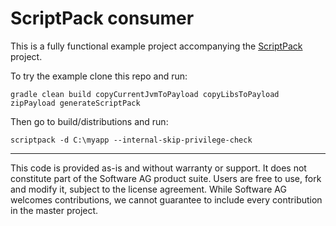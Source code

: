 # ScriptPack consumer

This is a fully functional example project accompanying the [ScriptPack](https://github.com/SoftwareAG/scriptpack) project.

To try the example clone this repo and run:

```
gradle clean build copyCurrentJvmToPayload copyLibsToPayload zipPayload generateScriptPack
```

Then go to build/distributions and run:

```
scriptpack -d C:\myapp --internal-skip-privilege-check
```

***

This code is provided as-is and without warranty or support. It does not constitute part of the Software AG product suite. Users are free to use, fork and modify it, subject to the license agreement. While Software AG welcomes contributions, we cannot guarantee to include every contribution in the master project.